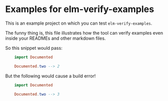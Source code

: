 Examples for elm-verify-examples
=================================

This is an example project on which you can test `elm-verify-examples`.

The funny thing is, this file illustrates how the tool can verify examples even inside your READMEs and other markdown files.

So this snippet would pass:

```elm
    import Documented

    Documented.two --> 2
```

But the following would cause a build error!

```elm
    import Documented

    Documented.two --> 3
```
